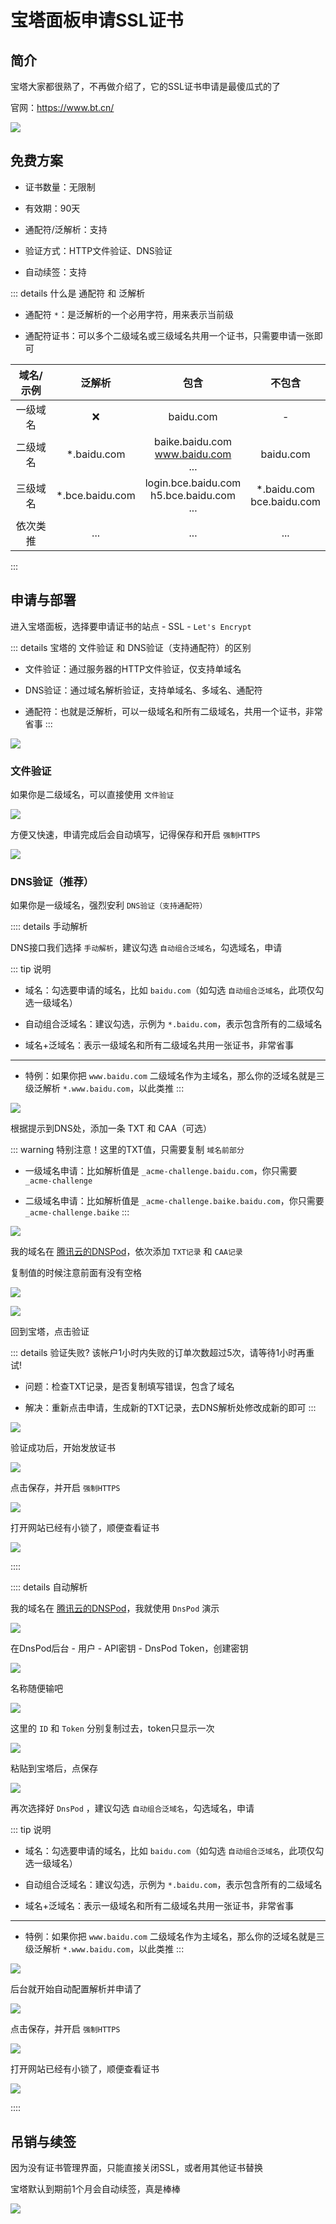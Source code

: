# 宝塔面板申请SSL证书




## 简介

宝塔大家都很熟了，不再做介绍了，它的SSL证书申请是最傻瓜式的了

官网：https://www.bt.cn/

![](/ssl/bt/bt-01.png)



## 免费方案

* 证书数量：无限制

* 有效期：90天

* 通配符/泛解析：支持

* 验证方式：HTTP文件验证、DNS验证

* 自动续签：支持

::: details 什么是 通配符 和 泛解析

* 通配符 `*`：是泛解析的一个必用字符，用来表示当前级

* 通配符证书：可以多个二级域名或三级域名共用一个证书，只需要申请一张即可

| 域名/示例 | 泛解析 | 包含 | 不包含 |
|:-:|:-:|:-:|:-:|
| 一级域名 | ❌ | baidu.com | - |
| 二级域名 | *.baidu.com | baike.baidu.com<br>www.baidu.com<br>... | baidu.com |
| 三级域名 | *.bce.baidu.com | login.bce.baidu.com<br>h5.bce.baidu.com<br>... | *.baidu.com<br>bce.baidu.com |
| 依次类推 | ... | ... | ... |
:::




## 申请与部署

进入宝塔面板，选择要申请证书的站点 - SSL - `Let's Encrypt`

::: details 宝塔的 文件验证 和 DNS验证（支持通配符）的区别
* 文件验证：通过服务器的HTTP文件验证，仅支持单域名

* DNS验证：通过域名解析验证，支持单域名、多域名、通配符

* 通配符：也就是泛解析，可以一级域名和所有二级域名，共用一个证书，非常省事
:::

![](/ssl/bt/bt-02.png)


### 文件验证

如果你是二级域名，可以直接使用 `文件验证`

![](/ssl/bt/bt-03.png)

方便又快速，申请完成后会自动填写，记得保存和开启 `强制HTTPS`

![](/ssl/bt/bt-04.png)




### DNS验证（推荐）

如果你是一级域名，强烈安利 `DNS验证（支持通配符）`



:::: details 手动解析

DNS接口我们选择 `手动解析`，建议勾选 `自动组合泛域名`，勾选域名，申请

::: tip 说明

* 域名：勾选要申请的域名，比如 `baidu.com`（如勾选 `自动组合泛域名`，此项仅勾选一级域名）

* 自动组合泛域名：建议勾选，示例为 `*.baidu.com`，表示包含所有的二级域名

* 域名+泛域名：表示一级域名和所有二级域名共用一张证书，非常省事

---

* 特例：如果你把 `www.baidu.com` 二级域名作为主域名，那么你的泛域名就是三级泛解析 `*.www.baidu.com`，以此类推
:::


![](/ssl/bt/bt-05.png)

根据提示到DNS处，添加一条 TXT 和 CAA（可选）

::: warning 特别注意！这里的TXT值，只需要复制 `域名前部分`
* 一级域名申请：比如解析值是 `_acme-challenge.baidu.com`，你只需要 `_acme-challenge`

* 二级域名申请：比如解析值是 `_acme-challenge.baike.baidu.com`，你只需要 `_acme-challenge.baike`
:::

![](/ssl/bt/bt-06.png)

我的域名在 [腾讯云的DNSPod](https://www.dnspod.cn/)，依次添加 `TXT记录` 和 `CAA记录`

复制值的时候注意前面有没有空格

![](/ssl/bt/bt-07.png)

![](/ssl/bt/bt-08.png)

回到宝塔，点击验证

::: details 验证失败?
该帐户1小时内失败的订单次数超过5次，请等待1小时再重试!

* 问题：检查TXT记录，是否复制填写错误，包含了域名

* 解决：重新点击申请，生成新的TXT记录，去DNS解析处修改成新的即可
:::

![](/ssl/bt/bt-09.png)


验证成功后，开始发放证书

![](/ssl/bt/bt-10.png)

点击保存，并开启 `强制HTTPS`

![](/ssl/bt/bt-11.png)

打开网站已经有小锁了，顺便查看证书

![](/ssl/bt/bt-12.png)

::::









:::: details 自动解析

我的域名在 [腾讯云的DNSPod](https://www.dnspod.cn/)，我就使用 `DnsPod` 演示

![](/ssl/bt/bt-13.png)

在DnsPod后台 - 用户 - API密钥 - DnsPod Token，创建密钥

![](/ssl/bt/bt-14.png)

名称随便输吧

![](/ssl/bt/bt-15.png)

这里的 `ID` 和 `Token` 分别复制过去，token只显示一次

![](/ssl/bt/bt-16.png)

粘贴到宝塔后，点保存

![](/ssl/bt/bt-17.png)

再次选择好 `DnsPod` ，建议勾选 `自动组合泛域名`，勾选域名，申请

::: tip 说明

* 域名：勾选要申请的域名，比如 `baidu.com`（如勾选 `自动组合泛域名`，此项仅勾选一级域名）

* 自动组合泛域名：建议勾选，示例为 `*.baidu.com`，表示包含所有的二级域名

* 域名+泛域名：表示一级域名和所有二级域名共用一张证书，非常省事

---

* 特例：如果你把 `www.baidu.com` 二级域名作为主域名，那么你的泛域名就是三级泛解析 `*.www.baidu.com`，以此类推
:::

![](/ssl/bt/bt-18.png)

后台就开始自动配置解析并申请了

![](/ssl/bt/bt-19.png)

点击保存，并开启 `强制HTTPS`

![](/ssl/bt/bt-20.png)

打开网站已经有小锁了，顺便查看证书

![](/ssl/bt/bt-21.png)

::::




## 吊销与续签

因为没有证书管理界面，只能直接关闭SSL，或者用其他证书替换

宝塔默认到期前1个月会自动续签，真是棒棒

![](/ssl/bt/bt-22.png)